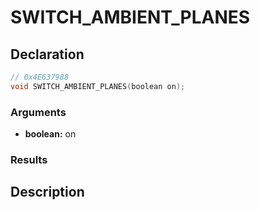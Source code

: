 # SWITCH_AMBIENT_PLANES

## Declaration
```cpp
// 0x4E637988
void SWITCH_AMBIENT_PLANES(boolean on);
```

### Arguments
- **boolean:** on

### Results

## Description
